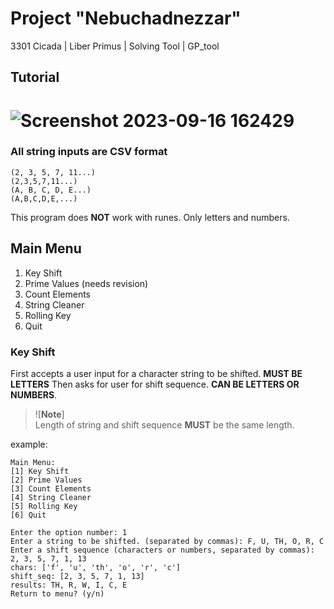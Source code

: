 # Project "Nebuchadnezzar"
3301 Cicada | Liber Primus | Solving Tool | GP_tool

## Tutorial
# ![Screenshot 2023-09-16 162429](https://github.com/Wra1th/Nebuchadnezzar/assets/12640013/67c733b7-162e-486a-a331-1c3d169ffbde)
### All string inputs are CSV format
```
(2, 3, 5, 7, 11...)
(2,3,5,7,11...)
(A, B, C, D, E...)
(A,B,C,D,E,...)
```

This program does **NOT** work with runes. Only letters and numbers.


## Main Menu
  1. Key Shift
  2. Prime Values (needs revision)
  3. Count Elements
  4. String Cleaner
  5. Rolling Key
  6. Quit

### Key Shift
First accepts a user input for a character string to be shifted. **MUST BE LETTERS** Then asks for user for shift sequence. **CAN BE LETTERS OR NUMBERS**. 

> ![**Note**] <br>
> Length of string and shift sequence **MUST** be the same length.

example:<br>
```
Main Menu:
[1] Key Shift
[2] Prime Values
[3] Count Elements
[4] String Cleaner
[5] Rolling Key
[6] Quit

Enter the option number: 1
Enter a string to be shifted. (separated by commas): F, U, TH, O, R, C
Enter a shift sequence (characters or numbers, separated by commas): 2, 3, 5, 7, 1, 13
chars: ['f', 'u', 'th', 'o', 'r', 'c']
shift_seq: [2, 3, 5, 7, 1, 13]
results: TH, R, W, I, C, E
Return to menu? (y/n)

```
